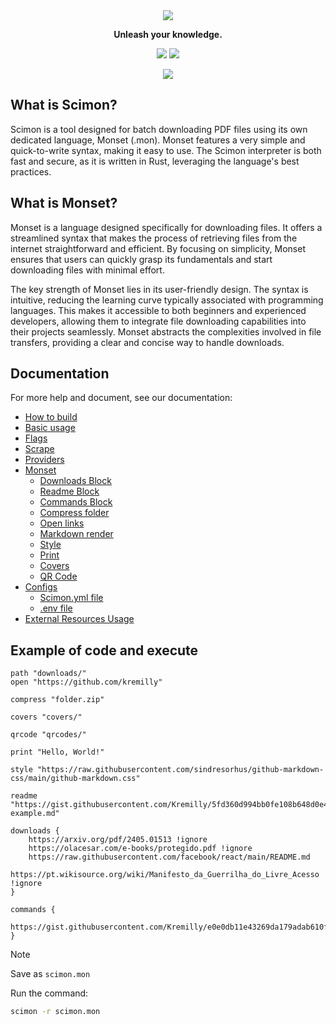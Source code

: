 <div align='center'>
    <img src="https://i.imgur.com/ZZ9a1DU.png"/>
</div>

<p align='center'><b>Unleash your knowledge.</b></p>

<p align='center'>
	<a href='https://github.com/Scibun/Scibun/actions/workflows/rust.yml'><img src='https://img.shields.io/github/actions/workflow/status/scibun/scimon/rust.yml?style=flat-square'/></a>
	<img src='https://img.shields.io/github/license/Scibun/Scimon?style=flat-square'/>
</p>

<p align='center'>
    <img src='https://i.imgur.com/RRPMQ2j.png' />
</p>

## What is Scimon?

Scimon is a tool designed for batch downloading PDF files using its own dedicated language, Monset (.mon). Monset features a very simple and quick-to-write syntax, making it easy to use. The Scimon interpreter is both fast and secure, as it is written in Rust, leveraging the language's best practices.

## What is Monset?

Monset is a language designed specifically for downloading files. It offers a streamlined syntax that makes the process of retrieving files from the internet straightforward and efficient. By focusing on simplicity, Monset ensures that users can quickly grasp its fundamentals and start downloading files with minimal effort.

The key strength of Monset lies in its user-friendly design. The syntax is intuitive, reducing the learning curve typically associated with programming languages. This makes it accessible to both beginners and experienced developers, allowing them to integrate file downloading capabilities into their projects seamlessly. Monset abstracts the complexities involved in file transfers, providing a clear and concise way to handle downloads.

## Documentation

For more help and document, see our documentation:

- [How to build](https://scibun.github.io/ScimonDocs/build.html)
- [Basic usage](https://scibun.github.io/ScimonDocs/basic-usage.html)
- [Flags](https://scibun.github.io/ScimonDocs/flags.html)
- [Scrape](https://scibun.github.io/ScimonDocs/scrape.html)
- [Providers](https://scibun.github.io/ScimonDocs/providers.html)
- [Monset](https://scibun.github.io/ScimonDocs/monset/what-is.html)
  - [Downloads Block](https://scibun.github.io/ScimonDocs/monset/download-block.html)
  - [Readme Block](https://scibun.github.io/ScimonDocs/monset/readme-block.html)
  - [Commands Block](https://scibun.github.io/ScimonDocs/monset/commands-block.html)
  - [Compress folder](https://scibun.github.io/ScimonDocs/monset/compress.html)
  - [Open links](https://scibun.github.io/ScimonDocs/monset/open-links.html)
  - [Markdown render](https://scibun.github.io/ScimonDocs/monset/markdown-render.html)
  - [Style](https://scibun.github.io/ScimonDocs/monset/style.html)
  - [Print](https://scibun.github.io/ScimonDocs/monset/prints.html)
  - [Covers](https://scibun.github.io/ScimonDocs/monset/covers.html)
  - [QR Code](https://scibun.github.io/ScimonDocs/monset/qrcode.html)
- [Configs](https://scibun.github.io/ScimonDocs/configs/index.html)
  - [Scimon.yml file](https://scibun.github.io/ScimonDocs/configs/scimon.yml-file.html)
  - [.env file](https://scibun.github.io/ScimonDocs/configs/env-file.html)
- [External Resources Usage](https://scibun.github.io/ScimonDocs/external-resources.html)

## Example of code and execute

```monset
path "downloads/"
open "https://github.com/kremilly"

compress "folder.zip"

covers "covers/"

qrcode "qrcodes/"

print "Hello, World!"

style "https://raw.githubusercontent.com/sindresorhus/github-markdown-css/main/github-markdown.css"

readme "https://gist.githubusercontent.com/Kremilly/5fd360d994bb0fe108b648d0e4c9e92f/raw/5f180716411e11fc352188c805c0707ac96d70a0/readme-example.md"

downloads {
    https://arxiv.org/pdf/2405.01513 !ignore
    https://olacesar.com/e-books/protegido.pdf !ignore
    https://raw.githubusercontent.com/facebook/react/main/README.md
    https://pt.wikisource.org/wiki/Manifesto_da_Guerrilha_do_Livre_Acesso !ignore
}

commands {
    https://gist.githubusercontent.com/Kremilly/e0e0db11e43269da179adab610f38bb1/raw/6820be26a936a54bac713d03deb49edf804d0b6b/index.py
}
```

> [!note]
>
> Save as `scimon.mon`

Run the command:

```bash
scimon -r scimon.mon
```
